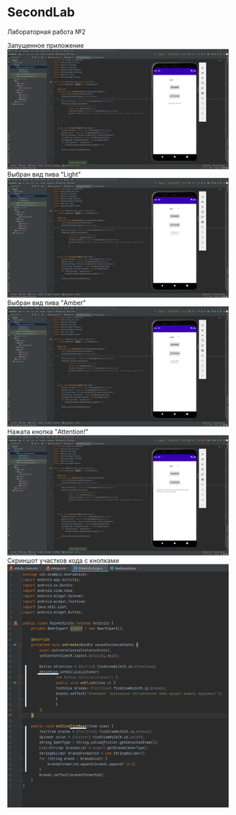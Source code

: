 # SecondLab
Лабораторная работа №2

Запущенное приложение
![alt text](https://github.com/Victor-kem/SecondLab/blob/main/SecondLab0.png?raw=true)
Выбран вид пива "Light"
![alt text](https://github.com/Victor-kem/SecondLab/blob/main/SecondLab1.png?raw=true)
Выбран вид пива "Amber"
![alt text](https://github.com/Victor-kem/SecondLab/blob/main/SecondLab2.png?raw=true)
Нажата кнопка "Attention!"
![alt text](https://github.com/Victor-kem/SecondLab/blob/main/SecondLab3.png?raw=true)
Скриншот участков кода с кнопками
![alt text](https://github.com/Victor-kem/SecondLab/blob/main/SecondLabButtons.png?raw=true)
